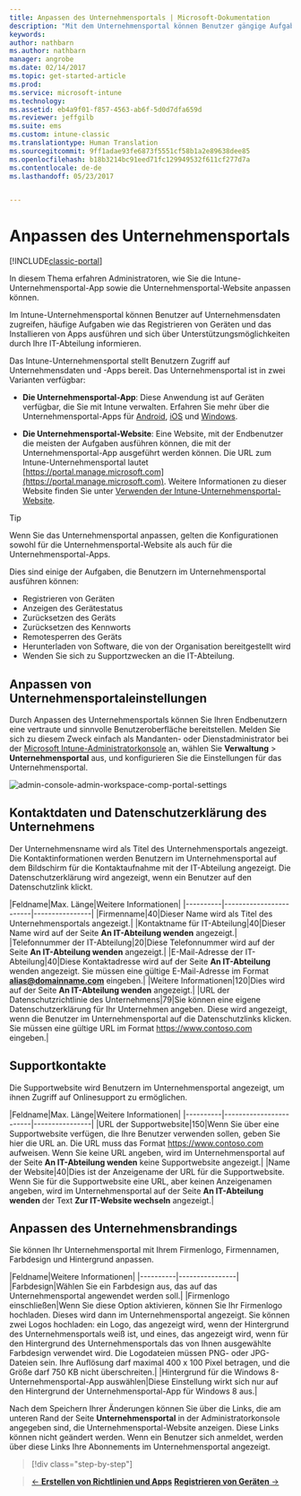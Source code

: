 ```yaml
---
title: Anpassen des Unternehmensportals | Microsoft-Dokumentation
description: "Mit dem Unternehmensportal können Benutzer gängige Aufgaben ausführen und z.B. Geräte registrieren, Apps installieren und Informationen zur IT-Abteilung abrufen."
keywords: 
author: nathbarn
ms.author: nathbarn
manager: angrobe
ms.date: 02/14/2017
ms.topic: get-started-article
ms.prod: 
ms.service: microsoft-intune
ms.technology: 
ms.assetid: eb4a9f01-f857-4563-ab6f-5d0d7dfa659d
ms.reviewer: jeffgilb
ms.suite: ems
ms.custom: intune-classic
ms.translationtype: Human Translation
ms.sourcegitcommit: 9ff1adae93fe6873f5551cf58b1a2e89638dee85
ms.openlocfilehash: b18b3214bc91eed71fc129949532f611cf277d7a
ms.contentlocale: de-de
ms.lasthandoff: 05/23/2017


---
```


# <a name="customize-the-company-portal"></a>Anpassen des Unternehmensportals

[!INCLUDE[classic-portal](../includes/classic-portal.md)]

In diesem Thema erfahren Administratoren, wie Sie die Intune-Unternehmensportal-App sowie die Unternehmensportal-Website anpassen können.

Im Intune-Unternehmensportal können Benutzer auf Unternehmensdaten zugreifen, häufige Aufgaben wie das Registrieren von Geräten und das Installieren von Apps ausführen und sich über Unterstützungsmöglichkeiten durch Ihre IT-Abteilung informieren.

Das Intune-Unternehmensportal stellt Benutzern Zugriff auf Unternehmensdaten und -Apps bereit. Das Unternehmensportal ist in zwei Varianten verfügbar:

-   **Die Unternehmensportal-App**: Diese Anwendung ist auf Geräten verfügbar, die Sie mit Intune verwalten. Erfahren Sie mehr über die Unternehmensportal-Apps für [Android](/intune-user-help/using-your-android-device-with-intune), [iOS](/intune-user-help/using-your-iOS-or-macOS-device-with-intune) und [Windows](/intune-user-help/using-your-windows-device-with-intune).


- **Die Unternehmensportal-Website**: Eine Website, mit der Endbenutzer die meisten der Aufgaben ausführen können, die mit der Unternehmensportal-App ausgeführt werden können. Die URL zum Intune-Unternehmensportal lautet [https://portal.manage.microsoft.com](https://portal.manage.microsoft.com). Weitere Informationen zu dieser Website finden Sie unter [Verwenden der Intune-Unternehmensportal-Website](/intune-user-help/using-the-intune-company-portal-website).

> [!TIP]
> Wenn Sie das Unternehmensportal anpassen, gelten die Konfigurationen sowohl für die Unternehmensportal-Website als auch für die Unternehmensportal-Apps.

Dies sind einige der Aufgaben, die Benutzern im Unternehmensportal ausführen können:

-   Registrieren von Geräten
-   Anzeigen des Gerätestatus
-   Zurücksetzen des Geräts
-   Zurücksetzen des Kennworts
-   Remotesperren des Geräts
-   Herunterladen von Software, die von der Organisation bereitgestellt wird
-   Wenden Sie sich zu Supportzwecken an die IT-Abteilung.

## <a name="customize-company-portal-settings"></a>Anpassen von Unternehmensportaleinstellungen
Durch Anpassen des Unternehmensportals können Sie Ihren Endbenutzern eine vertraute und sinnvolle Benutzeroberfläche bereitstellen. Melden Sie sich zu diesem Zweck einfach als Mandanten- oder Dienstadministrator bei der [Microsoft Intune-Administratorkonsole](https://manage.microsoft.com) an, wählen Sie **Verwaltung** &gt; **Unternehmensportal** aus, und konfigurieren Sie die Einstellungen für das Unternehmensportal.

![admin-console-admin-workspace-comp-portal-settings](./media/companyportal.png)

## <a name="company-contact-information-and-privacy-statement"></a>Kontaktdaten und Datenschutzerklärung des Unternehmens
Der Unternehmensname wird als Titel des Unternehmensportals angezeigt. Die Kontaktinformationen werden Benutzern im Unternehmensportal auf dem Bildschirm für die Kontaktaufnahme mit der IT-Abteilung angezeigt. Die Datenschutzerklärung wird angezeigt, wenn ein Benutzer auf den Datenschutzlink klickt.

|Feldname|Max. Länge|Weitere Informationen|
    |----------|------------------------|----------------|
    |Firmenname|40|Dieser Name wird als Titel des Unternehmensportals angezeigt.|
    |Kontaktname für IT-Abteilung|40|Dieser Name wird auf der Seite **An IT-Abteilung wenden** angezeigt.|
    |Telefonnummer der IT-Abteilung|20|Diese Telefonnummer wird auf der Seite **An IT-Abteilung wenden** angezeigt.|
    |E-Mail-Adresse der IT-Abteilung|40|Diese Kontaktadresse wird auf der Seite **An IT-Abteilung** wenden angezeigt. Sie müssen eine gültige E-Mail-Adresse im Format **alias@domainname.com** eingeben.|
    |Weitere Informationen|120|Dies wird auf der Seite **An IT-Abteilung wenden** angezeigt.|
    |URL der Datenschutzrichtlinie des Unternehmens|79|Sie können eine eigene Datenschutzerklärung für Ihr Unternehmen angeben. Diese wird angezeigt, wenn die Benutzer im Unternehmensportal auf die Datenschutzlinks klicken. Sie müssen eine gültige URL im Format https://www.contoso.com eingeben.|

## <a name="support-contacts"></a>Supportkontakte
Die Supportwebsite wird Benutzern im Unternehmensportal angezeigt, um ihnen Zugriff auf Onlinesupport zu ermöglichen.

|Feldname|Max. Länge|Weitere Informationen|
    |----------|------------------------|----------------|
    |URL der Supportwebsite|150|Wenn Sie über eine Supportwebsite verfügen, die Ihre Benutzer verwenden sollen, geben Sie hier die URL an. Die URL muss das Format https://www.contoso.com aufweisen. Wenn Sie keine URL angeben, wird im Unternehmensportal auf der Seite **An IT-Abteilung wenden** keine Supportwebsite angezeigt.|
    |Name der Website|40|Dies ist der Anzeigename der URL für die Supportwebsite. Wenn Sie für die Supportwebsite eine URL, aber keinen Anzeigenamen angeben, wird im Unternehmensportal auf der Seite **An IT-Abteilung wenden** der Text **Zur IT-Website wechseln** angezeigt.|

## <a name="company-branding-customization"></a>Anpassen des Unternehmensbrandings
Sie können Ihr Unternehmensportal mit Ihrem Firmenlogo, Firmennamen, Farbdesign und Hintergrund anpassen.

|Feldname|Weitere Informationen|
    |----------|----------------|
    |Farbdesign|Wählen Sie ein Farbdesign aus, das auf das Unternehmensportal angewendet werden soll.|
    |Firmenlogo einschließen|Wenn Sie diese Option aktivieren, können Sie Ihr Firmenlogo hochladen. Dieses wird dann im Unternehmensportal angezeigt. Sie können zwei Logos hochladen: ein Logo, das angezeigt wird, wenn der Hintergrund des Unternehmensportals weiß ist, und eines, das angezeigt wird, wenn für den Hintergrund des Unternehmensportals das von Ihnen ausgewählte Farbdesign verwendet wird. Die Logodateien müssen PNG- oder JPG-Dateien sein. Ihre Auflösung darf maximal 400 x 100 Pixel betragen, und die Größe darf 750 KB nicht überschreiten.|
    |Hintergrund für die Windows 8-Unternehmensportal-App auswählen|Diese Einstellung wirkt sich nur auf den Hintergrund der Unternehmensportal-App für Windows 8 aus.|


Nach dem Speichern Ihrer Änderungen können Sie über die Links, die am unteren Rand der Seite **Unternehmensportal** in der Administratorkonsole angegeben sind, die Unternehmensportal-Website anzeigen. Diese Links können nicht geändert werden. Wenn ein Benutzer sich anmeldet, werden über diese Links Ihre Abonnements im Unternehmensportal angezeigt.

>[!div class="step-by-step"]

>[&larr; **Erstellen von Richtlinien und Apps**](.\start-with-a-paid-subscription-to-microsoft-intune-step-6.md)       [**Registrieren von Geräten** &rarr;](.\start-with-a-paid-subscription-to-microsoft-intune-step-8.md)  

